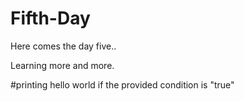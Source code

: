 # Fifth-Day
Here comes the day five..

Learning more and more.

#printing hello world if the provided condition is "true"
